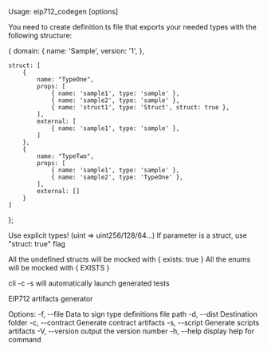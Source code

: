 Usage: eip712_codegen [options]

You need to create definition.ts file that exports your needed types with the following structure:

{
    domain: {
        name: 'Sample',
        version: '1',
    },

    struct: [
        {
            name: "TypeOne", 
            props: [
                { name: 'sample1', type: 'sample' },
                { name: 'sample2', type: 'sample' },
                { name: 'struct1', type: 'Struct', struct: true },
            ],
            external: [
                { name: 'sample1', type: 'sample' },
            ]
        },
        {
            name: "TypeTwo",
            props: [
                { name: 'sample1', type: 'sample' },
                { name: 'sample2', type: 'TypeOne' },
            ],
            external: []
        }
    ]
}; 

Use explicit types! (uint => uint256/128/64...)
If parameter is a struct, use "struct: true" flag

All the undefined structs will be mocked with { exists: true }
All the enums will be mocked with { EXISTS }

cli -c -s will automatically launch generated tests

EIP712 artifacts generator

Options:
  -f, --file  <path>  Data to sign type definitions file path
  -d, --dist  <path>  Destination folder
  -c, --contract      Generate contract artifacts
  -s, --script        Generate scripts artifacts
  -V, --version       output the version number
  -h, --help          display help for command
